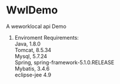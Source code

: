 # WwlDemo
A weworklocal api Demo

1. Enviroment Requirements:  
Java, 1.8.0  
Tomcat, 8.5.34  
Mysql, 5.7.24  
Spring, spring-framework-5.1.0.RELEASE  
Mybatis, 3.4.6  
eclipse-jee 4.9 
